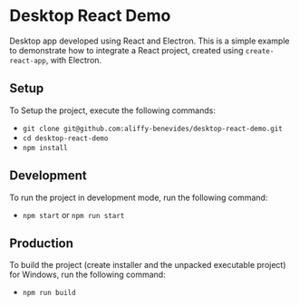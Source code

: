# Desktop React Demo
Desktop app developed using React and Electron. This is a simple example to demonstrate how to integrate a React project, created using `create-react-app`, with Electron. 

## Setup
To Setup the project, execute the following commands:
  - `git clone git@github.com:aliffy-benevides/desktop-react-demo.git`
  - `cd desktop-react-demo`
  - `npm install`

## Development
To run the project in development mode, run the following command:
  - `npm start` or `npm run start`

## Production
To build the project (create installer and the unpacked executable project) for Windows, run the following command:
 - `npm run build`
